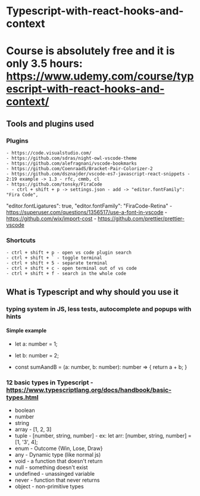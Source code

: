 # Typescript-with-react-hooks-and-context

# Course is absolutely free and it is only 3.5 hours: https://www.udemy.com/course/typescript-with-react-hooks-and-context/

## Tools and plugins used
  ### Plugins
    - https://code.visualstudio.com/
    - https://github.com/sdras/night-owl-vscode-theme
    - https://github.com/alefragnani/vscode-bookmarks
    - https://github.com/CoenraadS/Bracket-Pair-Colorizer-2
    - https://github.com/dsznajder/vscode-es7-javascript-react-snippets - 2:19 example -> 1.3 - rfc, cmmb, cl
    - https://github.com/tonsky/FiraCode
      - ctrl + shift + p -> settings.json - add -> "editor.fontFamily": "Fira Code",

  "editor.fontLigatures": true, "editor.fontFamily": "FiraCode-Retina"
    - https://superuser.com/questions/1356517/use-a-font-in-vscode
    - https://github.com/wix/import-cost
    - https://github.com/prettier/prettier-vscode
  ### Shortcuts
    - ctrl + shift + p - open vs code plugin search
    - ctrl + shift + ` - toggle terminal 
    - ctrl + shift + 5 - separate terminal
    - ctrl + shift + c - open terminal out of vs code
    - ctrl + shift + f - search in the whole code

## What is Typescript and why should you use it 
###  typing system in JS, less tests, autocomplete and popups with hints
#### Simple example
  -  let a: number = 1;
  -  let b: number = 2;

- const sumAandB = (a: number, b: number): number => {
    return a + b;
}
### 12 basic types in Typescript - https://www.typescriptlang.org/docs/handbook/basic-types.html
  - boolean
  - number
  - string
  - array - [1, 2, 3]
  - tuple - [number, string, number] - ex: let arr: [number, string, number] = [1, '3', 4];
  - enum - Outcome {Win, Lose, Draw}
  - any - Dynamic type (like normal js)
  - void - a function that doesn't return
  - null - something doesn't exist
  - undefined - unassinged variable
  - never - function that never returns
  - object - non-primitive types
